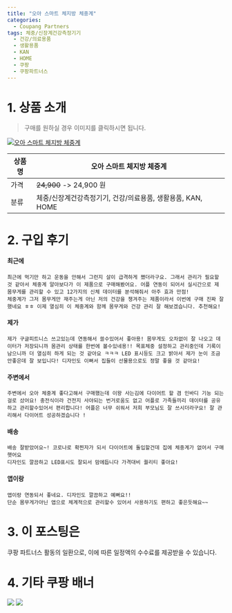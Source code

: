 ```yaml
---
title: "오아 스마트 체지방 체중계"
categories:
  - Coupang Partners
tags: 체중/신장계건강측정기기
  - 건강/의료용품
  - 생활용품
  - KAN
  - HOME
  - 쿠팡
  - 쿠팡파트너스
---
```

# 1. 상품 소개
> 구매를 원하실 경우 이미지를 클릭하시면 됩니다.

[![오아 스마트 체지방 체중계](https://static.coupangcdn.com/image/affiliate/banner/cf50194c672576cf0cd2076e987dc095@2x.jpg)](https://coupa.ng/bOX5pR)

상품명 | 오아 스마트 체지방 체중계
-------|-------
가격 | ~~24,900~~ -> 24,900 원
분류 | 체중/신장계건강측정기기, 건강/의료용품, 생활용품, KAN, HOME

# 2. 구입 후기

####    최근에
    최근에 먹기만 하고 운동을 안해서 그런지 살이 급격하게 쪘더라구요. 그래서 관리가 필요할 것 같아서 체중계 알아보다가 이 제품으로 구매해봤어요. 어플 연동이 되어서 실시간으로 제 몸무게를 관리할 수 있고 12가지의 신체 데이터를 분석해줘서 아주 효과 만점! 
    체중계가 그저 몸무게만 재주는게 아닌 저의 건강을 챙겨주는 제품이라서 이번에 구매 진짜 잘했네요 ㅎㅎ 이제 열심히 이 체중계와 함께 몸무게와 건강 관리 잘 해보겠습니다. 추천해요!

####    제가
    제가 구글피트니스 쓰고있는데 연동해서 쓸수있어서 좋아용! 몸무게도 오차없이 잘 나오고 데이터가 저장되니까 몸관리 상태를 한번에 볼수있네용!! 목표체중 설정하고 관리중인데 기록이 남으니까 더 열심히 하게 되는 것 같아요 ㅋㅋㅋ LED 표시등도 크고 밝아서 제가 눈이 조금 안좋은데 잘 보입니다! 디자인도 이뻐서 집들이 선물용으로도 정말 좋을 것 같아요!

####    주변에서
    주변에서 오아 체중계 좋다고해서 구매했는데 이왕 사는김에 다이어트 할 겸 인바디 기능 되는걸로 샀어요! 충전식이라 건전지 사야되는 번거로움도 없고 어플로 가족들끼리 데이터를 공유하고 관리할수있어서 편리합니다! 어플은 너무 쉬워서 저희 부모님도 잘 쓰시더라구요! 잘 관리해서 다이어트 성공하겠습니다 !

####    배송
    배송 잘받았어요~! 코로나로 확찐자가 되서 다이어트에 돌입할건데 집에 체중계가 없어서 구매햇어요
    디자인도 깔끔하고 LED표시도 잘되서 맘에듭니다 가격대비 퀄리티 좋아요!

####    앱이랑
    앱이랑 연동되서 좋네요. 디자인도 깔끔하고 예뻐요!!
    단순 몸무게가아닌 앱으로 체계적으로 관리할수 있어서 사용하기도 편하고 좋은듯해요~~

# 3. 이 포스팅은
쿠팡 파트너스 활동의 일환으로, 이에 따른 일정액의 수수료를 제공받을 수 있습니다.

# 4. 기타 쿠팡 배너
[![](https://ads-partners.coupang.com/banners/404218?subId=&traceId=V0-301-bae0f72e5e59e45f-I404218&w=728&h=90)](https://coupa.ng/bOXH5d)
[![](https://ads-partners.coupang.com/banners/404240?subId=&traceId=V0-301-371ae01f4226dec2-I404240&w=728&h=90)](https://coupa.ng/bOXIeg)

